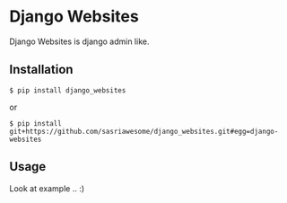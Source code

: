 # Django Websites
Django Websites is django admin like.

## Installation
```
$ pip install django_websites
```
or
```
$ pip install git+https://github.com/sasriawesome/django_websites.git#egg=django-websites
```

## Usage
Look at example .. :)
